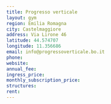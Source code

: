 ```yaml
---
title: Progresso verticale
layout: gym
region: Emilia Romagna
city: Castelmaggiore
address: Via Lirone 46
latitude: 44.574707
longitude: 11.356686
email: info@progressoverticale.bo.it
phone: 
website: 
annual_fee: 
ingress_price: 
monthly_subscription_price: 
structures: 
rent: 
---
```


